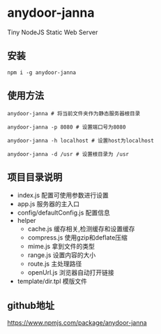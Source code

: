 # anydoor-janna

Tiny NodeJS Static Web Server

## 安装
```
npm i -g anydoor-janna
```

## 使用方法

```
anydoor-janna # 将当前文件夹作为静态服务器根目录

anydoor-janna -p 8080 # 设置端口号为8080

anydoor-janna -h localhost # 设置host为localhost

anydoor-janna -d /usr # 设置根目录为 /usr
```

## 项目目录说明
- index.js 配置可使用参数进行设置
- app.js 服务器的主入口
- config/defaultConfig.js 配置信息
- helper
  - cache.js 缓存相关,检测缓存和设置缓存
  - compress.js 使用gzip和deflate压缩
  - mime.js 拿到文件的类型
  - range.js 设置内容的大小
  - route.js 主处理路径
  - openUrl.js 浏览器自动打开链接
- template/dir.tpl 模版文件

## github地址
https://www.npmjs.com/package/anydoor-janna